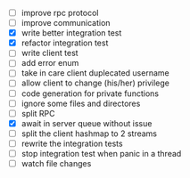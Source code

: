 - [ ] improve rpc protocol
- [ ] improve communication
- [x] write better integration test
- [x] refactor integration test
- [ ] write client test
- [ ] add error enum
- [ ] take in care client duplecated username
- [ ] allow client to change (his/her) privilege
- [ ] code generation for private functions 
- [ ] ignore some files and directores
- [ ] split RPC
- [x] await in server queue without issue
- [ ] split the client hashmap to 2 streams
- [ ] rewrite the integration tests
- [ ] stop integration test when panic in a thread
- [ ] watch file changes 
